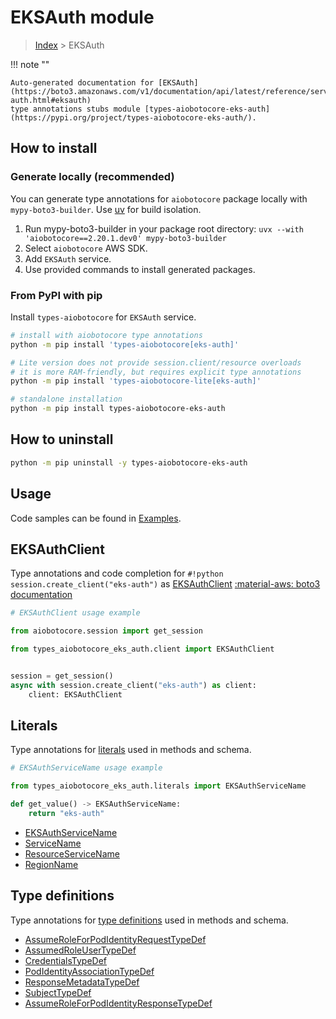 # EKSAuth module

> [Index](../README.md) > EKSAuth


!!! note ""

    Auto-generated documentation for [EKSAuth](https://boto3.amazonaws.com/v1/documentation/api/latest/reference/services/eks-auth.html#eksauth)
    type annotations stubs module [types-aiobotocore-eks-auth](https://pypi.org/project/types-aiobotocore-eks-auth/).

## How to install

### Generate locally (recommended)

You can generate type annotations for `aiobotocore` package locally with `mypy-boto3-builder`.
Use [uv](https://docs.astral.sh/uv/getting-started/installation/) for build isolation.

1. Run mypy-boto3-builder in your package root directory: `uvx --with 'aiobotocore==2.20.1.dev0' mypy-boto3-builder`
1. Select `aiobotocore` AWS SDK.
1. Add `EKSAuth` service.
1. Use provided commands to install generated packages.



### From PyPI with pip

Install `types-aiobotocore` for `EKSAuth` service.

```bash
# install with aiobotocore type annotations
python -m pip install 'types-aiobotocore[eks-auth]'

# Lite version does not provide session.client/resource overloads
# it is more RAM-friendly, but requires explicit type annotations
python -m pip install 'types-aiobotocore-lite[eks-auth]'

# standalone installation
python -m pip install types-aiobotocore-eks-auth
```



## How to uninstall

```bash
python -m pip uninstall -y types-aiobotocore-eks-auth
```

## Usage

Code samples can be found in [Examples](./usage.md).

## EKSAuthClient

Type annotations and code completion for  `#!python session.create_client("eks-auth")` as [EKSAuthClient](./client.md)
[:material-aws: boto3 documentation](https://boto3.amazonaws.com/v1/documentation/api/latest/reference/services/eks-auth.html#EKSAuth.Client)

```python
# EKSAuthClient usage example

from aiobotocore.session import get_session

from types_aiobotocore_eks_auth.client import EKSAuthClient


session = get_session()
async with session.create_client("eks-auth") as client:
    client: EKSAuthClient
```








## Literals

Type annotations for [literals](./literals.md) used in methods and schema.

```python
# EKSAuthServiceName usage example

from types_aiobotocore_eks_auth.literals import EKSAuthServiceName

def get_value() -> EKSAuthServiceName:
    return "eks-auth"
```

- [EKSAuthServiceName](./literals.md#eksauthservicename)
- [ServiceName](./literals.md#servicename)
- [ResourceServiceName](./literals.md#resourceservicename)
- [RegionName](./literals.md#regionname)




## Type definitions

Type annotations for [type definitions](./type_defs.md) used in methods and schema.

- [AssumeRoleForPodIdentityRequestTypeDef](./type_defs.md#assumeroleforpodidentityrequesttypedef)
- [AssumedRoleUserTypeDef](./type_defs.md#assumedroleusertypedef)
- [CredentialsTypeDef](./type_defs.md#credentialstypedef)
- [PodIdentityAssociationTypeDef](./type_defs.md#podidentityassociationtypedef)
- [ResponseMetadataTypeDef](./type_defs.md#responsemetadatatypedef)
- [SubjectTypeDef](./type_defs.md#subjecttypedef)
- [AssumeRoleForPodIdentityResponseTypeDef](./type_defs.md#assumeroleforpodidentityresponsetypedef)

